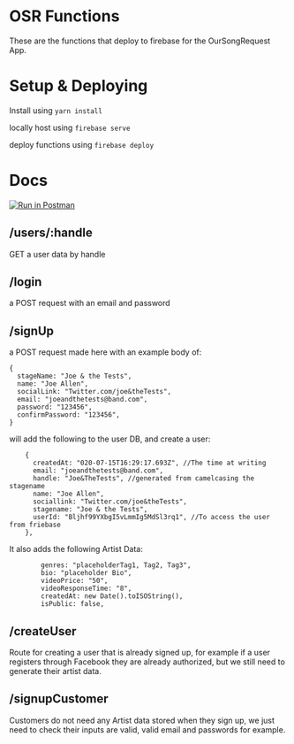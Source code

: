 # OSR Functions

These are the functions that deploy to firebase for the OurSongRequest App.

# Setup & Deploying

Install using `yarn install`

locally host using `firebase serve`

deploy functions using `firebase deploy`

# Docs

[![Run in Postman](https://run.pstmn.io/button.svg)](https://app.getpostman.com/run-collection/65dbfa745002e5881a11)

## /users/:handle

GET a user data by handle

## /login

a POST request with an email and password

## /signUp

a POST request made here with an example body of:

```
{
  stageName: "Joe & the Tests",
  name: "Joe Allen",
  socialLink: "Twitter.com/joe&theTests",
  email: "joeandthetests@band.com",
  password: "123456",
  confirmPassword: "123456",
}
```

will add the following to the user DB, and create a user:

```
    {
      createdAt: "020-07-15T16:29:17.693Z", //The time at writing
      email: "joeandthetests@band.com",
      handle: "Joe&TheTests", //generated from camelcasing the stagename
      name: "Joe Allen",
      sociallink: "Twitter.com/joe&theTests",
      stagename: "Joe & the Tests",
      userId: "Bljhf99YXbgI5vLmmIg5MdSl3rq1", //To access the user from friebase
    },
```

It also adds the following Artist Data:
```
        genres: "placeholderTag1, Tag2, Tag3",
        bio: "placeholder Bio",
        videoPrice: "50",
        videoResponseTime: "8",
        createdAt: new Date().toISOString(),
        isPublic: false,
```


## /createUser
Route for creating a user that is already signed up, for example if a user registers through Facebook they are already authorized, but we still need to generate their artist data.

## /signupCustomer
Customers do not need any Artist data stored when they sign up, we just need to check their inputs are valid, valid email and passwords for example.
